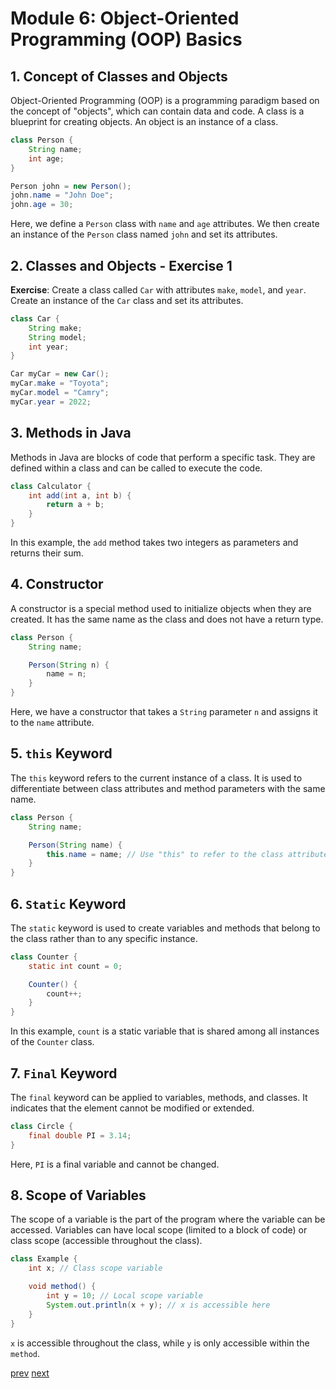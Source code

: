 # Module 6: Object-Oriented Programming (OOP) Basics

## 1. Concept of Classes and Objects

Object-Oriented Programming (OOP) is a programming paradigm based on the concept of "objects", which can contain data and code. A class is a blueprint for creating objects. An object is an instance of a class.

```java
class Person {
    String name;
    int age;
}

Person john = new Person();
john.name = "John Doe";
john.age = 30;
```

Here, we define a `Person` class with `name` and `age` attributes. We then create an instance of the `Person` class named `john` and set its attributes.

## 2. Classes and Objects - Exercise 1

**Exercise**: Create a class called `Car` with attributes `make`, `model`, and `year`. Create an instance of the `Car` class and set its attributes.

```java
class Car {
    String make;
    String model;
    int year;
}

Car myCar = new Car();
myCar.make = "Toyota";
myCar.model = "Camry";
myCar.year = 2022;
```

## 3. Methods in Java

Methods in Java are blocks of code that perform a specific task. They are defined within a class and can be called to execute the code.

```java
class Calculator {
    int add(int a, int b) {
        return a + b;
    }
}
```

In this example, the `add` method takes two integers as parameters and returns their sum.

## 4. Constructor

A constructor is a special method used to initialize objects when they are created. It has the same name as the class and does not have a return type.

```java
class Person {
    String name;

    Person(String n) {
        name = n;
    }
}
```

Here, we have a constructor that takes a `String` parameter `n` and assigns it to the `name` attribute.

## 5. `this` Keyword

The `this` keyword refers to the current instance of a class. It is used to differentiate between class attributes and method parameters with the same name.

```java
class Person {
    String name;

    Person(String name) {
        this.name = name; // Use "this" to refer to the class attribute
    }
}
```

## 6. `Static` Keyword

The `static` keyword is used to create variables and methods that belong to the class rather than to any specific instance.

```java
class Counter {
    static int count = 0;

    Counter() {
        count++;
    }
}
```

In this example, `count` is a static variable that is shared among all instances of the `Counter` class.

## 7. `Final` Keyword

The `final` keyword can be applied to variables, methods, and classes. It indicates that the element cannot be modified or extended.

```java
class Circle {
    final double PI = 3.14;
}
```

Here, `PI` is a final variable and cannot be changed.

## 8. Scope of Variables

The scope of a variable is the part of the program where the variable can be accessed. Variables can have local scope (limited to a block of code) or class scope (accessible throughout the class).

```java
class Example {
    int x; // Class scope variable

    void method() {
        int y = 10; // Local scope variable
        System.out.println(x + y); // x is accessible here
    }
}
```

`x` is accessible throughout the class, while `y` is only accessible within the `method`.

[prev](./Module_5_Strings%20StringBuilder%20and%20StringBuffer.md)                    [next]()
